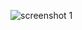 <!-- # LP Implants Template
 Implants Landing page

 Example page: https://www.soldotnadentalarts.com/implants-special.html -->
 
![screenshot 1](preview.png)  


